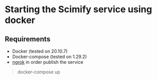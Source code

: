 # Starting the Scimify service using docker

## Requirements

- Docker (tested on 20.10.7)
- Docker-compose (tested on 1.29.2)
- [ngrok](https://ngrok.com/) in order publish the service

> docker-compose up
